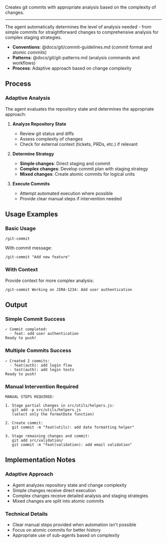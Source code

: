 Creates git commits with appropriate analysis based on the complexity of changes.

---

The agent automatically determines the level of analysis needed - from simple commits for straightforward changes to comprehensive analysis for complex staging strategies.

- **Conventions**: @docs/git/commit-guidelines.md (commit format and atomic commits)
- **Patterns**: @docs/git/git-patterns.md (analysis commands and workflows)
- **Process**: Adaptive approach based on change complexity

## Process

### Adaptive Analysis

The agent evaluates the repository state and determines the appropriate approach:

1. **Analyze Repository State**

   - Review git status and diffs
   - Assess complexity of changes
   - Check for external context (tickets, PRDs, etc.) if relevant

2. **Determine Strategy**

   - **Simple changes**: Direct staging and commit
   - **Complex changes**: Develop commit plan with staging strategy
   - **Mixed changes**: Create atomic commits for logical units

3. **Execute Commits**
   - Attempt automated execution where possible
   - Provide clear manual steps if intervention needed

## Usage Examples

### Basic Usage

```
/git-commit
```

With commit message:

```
/git-commit "Add new feature"
```

### With Context

Provide context for more complex analysis:

```
/git-commit Working on JIRA-1234: Add user authentication
```


## Output

### Simple Commit Success

```
✓ Commit completed:
  - feat: add user authentication
Ready to push!
```

### Multiple Commits Success

```
✓ Created 2 commits:
  - feat(auth): add login flow
  - test(auth): add login tests
Ready to push!
```

### Manual Intervention Required

```
MANUAL STEPS REQUIRED:

1. Stage partial changes in src/utils/helpers.js:
   git add -p src/utils/helpers.js
   (select only the formatDate function)

2. Create commit:
   git commit -m "feat(utils): add date formatting helper"

3. Stage remaining changes and commit:
   git add src/validation/
   git commit -m "feat(validation): add email validation"
```

## Implementation Notes

### Adaptive Approach

- Agent analyzes repository state and change complexity
- Simple changes receive direct execution
- Complex changes receive detailed analysis and staging strategies
- Mixed changes are split into atomic commits

### Technical Details

- Clear manual steps provided when automation isn't possible
- Focus on atomic commits for better history
- Appropriate use of sub-agents based on complexity
